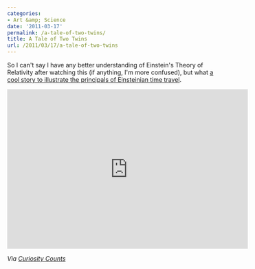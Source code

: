 ```yaml
---
categories:
- Art &amp; Science
date: '2011-03-17'
permalink: /a-tale-of-two-twins/
title: A Tale of Two Twins
url: /2011/03/17/a-tale-of-two-twins
---
```


So I can't say I have any better understanding of Einstein's Theory of Relativity after watching this (if anything, I'm more confused), but what <a href="http://vimeo.com/19768968">a cool story to illustrate the principals of Einsteinian time travel</a>.

<p align="center"><iframe src="https://player.vimeo.com/video/19768968?byline=0" width="560" height="371" frameborder="0"></iframe></p>

<em>Via <a href="http://curiositycounts.com/post/3425802622/a-tale-of-two-twins-einsteins-twin-paradox">Curiosity Counts</a></em>